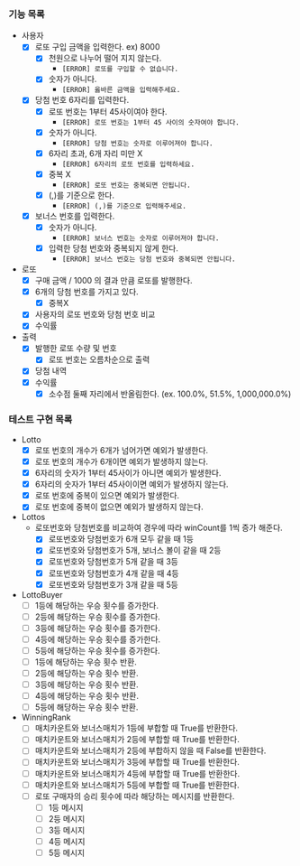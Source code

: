 ### 기능 목록

- 사용자
    - [x]  로또 구입 금액을 입력한다. ex) 8000
        - [x]  천원으로 나누어 떨어 지지 않는다.
            - `[ERROR] 로또를 구입할 수 없습니다.`
        - [x]  숫자가 아니다.
            - `[ERROR] 옳바른 금액을 입력해주세요.`
    - [x]  당첨 번호 6자리를 입력한다.
        - [x]  로또 번호는 1부터 45사이여야 한다.
            - `[ERROR] 로또 번호는 1부터 45 사이의 숫자여야 합니다.`
        - [x]  숫자가 아니다.
            - `[ERROR] 당첨 번호는 숫자로 이루어져야 합니다.`
        - [x]  6자리 초과, 6개 자리 미만 X
            - `[ERROR] 6자리의 로또 번호를 입력하세요.`
        - [x]  중복 X
            - `[ERROR] 로또 번호는 중복되면 안됩니다.`
        - [x]  (,)를 기준으로 한다.
            - `[ERROR] (,)를 기준으로 입력해주세요.`
    - [x]  보너스 번호를 입력한다.
        - [x]  숫자가 아니다.
            - `[ERROR] 보너스 번호는 숫자로 이루어져야 합니다.`
        - [x]  입력한 당첨 번호와 중복되지 않게 한다.
            - `[ERROR] 보너스 번호는 당첨 번호와 중복되면 안됩니다.`
- 로또
    - [x]  구매 금액 / 1000 의 결과 만큼 로또를 발행한다.
    - [x]  6개의 당첨 번호를 가지고 있다.
        - [x]  중복X
    - [x]  사용자의 로또 번호와 당첨 번호 비교
    - [x]  수익률
- 출력
    - [x]  발행한 로또 수량 및 번호
        - [x]  로또 번호는 오름차순으로 출력
    - [x]  당첨 내역
    - [x]  수익률
        - [x]  소수점 둘째 자리에서 반올림한다. (ex. 100.0%, 51.5%, 1,000,000.0%)

### 테스트 구현 목록

- Lotto
    - [x] 로또 번호의 개수가 6개가 넘어가면 예외가 발생한다.
    - [x] 로또 번호의 개수가 6개이면 예외가 발생하지 않는다.
    - [x] 6자리의 숫자가 1부터 45사이가 아니면 예외가 발생한다.
    - [x] 6자리의 숫자가 1부터 45사이이면 예외가 발생하지 않는다.
    - [x] 로또 번호에 중복이 있으면 예외가 발생한다.
    - [x] 로또 번호에 중복이 없으면 예외가 발생하지 않는다.
- Lottos
    - 로또번호와 당첨번호를 비교하여 경우에 따라 winCount를 1씩 증가 해준다.
        - [x] 로또번호와 당첨번호가 6개 모두 같을 때 1등
        - [x] 로또번호와 당첨번호가 5개, 보너스 볼이 같을 때 2등
        - [x] 로또번호와 당첨번호가 5개 같을 때 3등
        - [x] 로또번호와 당첨번호가 4개 같을 때 4등
        - [x] 로또번호와 당첨번호가 3개 같을 때 5등
- LottoBuyer
    - [ ] 1등에 해당하는 우승 횟수를 증가한다.
    - [ ] 2등에 해당하는 우승 횟수를 증가한다.
    - [ ] 3등에 해당하는 우승 횟수를 증가한다.
    - [ ] 4등에 해당하는 우승 횟수를 증가한다.
    - [ ] 5등에 해당하는 우승 횟수를 증가한다.
    - [ ] 1등에 해당하는 우승 횟수 반환.
    - [ ] 2등에 해당하는 우승 횟수 반환.
    - [ ] 3등에 해당하는 우승 횟수 반환.
    - [ ] 4등에 해당하는 우승 횟수 반환.
    - [ ] 5등에 해당하는 우승 횟수 반환.
- WinningRank
    - [ ] 매치카운트와 보너스매치가 1등에 부합할 때 True를 반환한다.
    - [ ] 매치카운트와 보너스매치가 2등에 부합할 때 True를 반환한다.
    - [ ] 매치카운트와 보너스매치가 2등에 부합하지 않을 때 False를 반환한다.
    - [ ] 매치카운트와 보너스매치가 3등에 부합할 때 True를 반환한다.
    - [ ] 매치카운트와 보너스매치가 4등에 부합할 때 True를 반환한다.
    - [ ] 매치카운트와 보너스매치가 5등에 부합할 때 True를 반환한다.
    - [ ] 로또 구매자의 승리 횟수에 따라 해당하는 메시지를 반환한다.
        - [ ] 1등 메시지
        - [ ] 2등 메시지
        - [ ] 3등 메시지
        - [ ] 4등 메시지
        - [ ] 5등 메시지